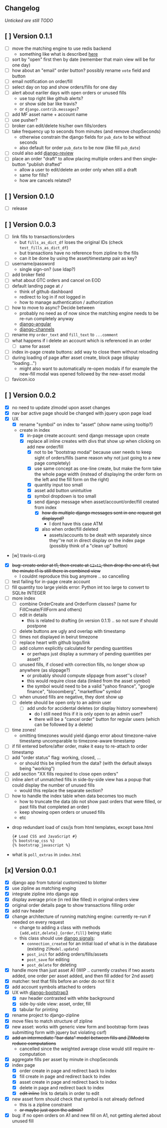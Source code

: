 ## Changelog
_Unticked are still TODO_

## [ ] Version 0.1.1
- [ ] move the matching engine to use redis backend
  - something like what is described [here](https://channels.readthedocs.io/en/stable/getting-started.html#running-with-channels)
- [ ] sort by "open" first then by date (remember that main view will be for one day)
- [ ] how about an "email" order button? possibly rename `vote` field and button
- [ ] email notification on order/fill
- [ ] select day on top and show orders/fills for one day
- [ ] alert about eariler days with open orders or unused fills
    - use top right like github alerts?
    - or show side bar like travis?
    - or `django.contrib.messages`?
- [ ] add MF asset name + account name
- [ ] use pusher?
- [ ] broker can edit/delete his/her own fills/orders
- [ ] take frequency up to seconds from minutes (and remove chopSeconds)
  - otherwise constrain the django fields for `pub_date` to be without seconds
  - also default for order `pub_date` to be now (like fill `pub_date`)
- [ ] could also add [django-review](https://github.com/bitlabstudio/django-review)
- [ ] place an order "draft" to allow placing multiple orders and then single-button "publish drafted"
  - allow a user to edit/delete an order only when still a draft
  - same for fills?
  - how are cancels related?


## [ ] Version 0.1.0
- [ ] release


## [ ] Version 0.0.3
- [ ] link fills to transactions/orders
  - but `fills_as_dict_df` loses the original IDs (check `test_fills_as_dict_df`)
  - but transactions have no reference from zipline to the fills
  - can it be done by using the asset/timestamp pair as key?
- [ ] username/password
  - single sign-on? (use ldap?)
- [ ] add broker field
- [ ] what about GTC orders and cancel on EOD
- [ ] default landing page at `/`
  - think of github dashboard
  - redirect to log in if not logged in
  - how to manage authentication / authorization
- [ ] how to move to async? Decide between
  - probably no need as of now since the matching engine needs to be re-run completely anyway
  - [django-angular](http://django-angular.readthedocs.io/en/latest/angular-model-form.html)
  - [django-channels](https://channels.readthedocs.io/en/stable/concepts.html)
- [ ] rename my `order_text` and `fill_text` to `...comment`
- [ ] what happens if i delete an account which is referenced in an order
  - [ ] same for asset
- [ ] index in-page create buttons: add way to close them without reloading
- [ ] during loading of page after asset create, block page (display "loading...")
  - might also want to automatically re-open modals if for example the new-fill modal was opened followed by the new-asset modal
- [ ] favicon.ico

## [ ] Version 0.0.2
- [x] no need to update zlmodel upon asset changes
- [x] nav bar active page should be changed with jquery upon page load
- [x] UX
  - [x] rename "symbol" on index to "asset" (show name using tooltip?)
  - create in index
    - [x] in-page create account: send django message upon create
    - [x] replace all inline creates with divs that show up when clicking on add new order/fill
      - [x] not to be "bootstrap modal" because user needs to keep sight of orders/fills (same reason why not just going to a new page completely)
      - [x] use same concept as one-line create, but make the form take the whole page width (instead of displaying the order form on the left and the fill form on the right)
      - [x] quantity input too small
      - [x] asset add button unintuitive
      - [x] symbol dropdown is too small
      - [x] send django message when asset/account/order/fill created from index
        - [x] ~~how do multiple django messages sent in one request get displayed?~~
          - I dont have this case ATM
        - [x] also when order/fill deleted
          - assets/accounts to be dealt with separately since they''re not in direct display on the index page (possibly think of a "clean up" button)

- [w] travis-ci.org
- [x] ~~bug: create order at t1, then create at `t2>t1`, then drop the one at t1, but the minute t1 is still there in combined view~~
  - I couldnt reproduce this bug anymore .. so cancelling
- [ ] test failing for in-page create account
- [ ] fill quantity too large yields error: Python int too large to convert to SQLite INTEGER
- [ ] more index
  - [ ] combine OrderCreate and OrderForm classes? (same for FillCreate/FillForm and others)
  - [ ] edit in details
    - this is related to drafting (in version 0.1.1) .. so not sure if should postpone
  - [ ] delete buttons are ugly and overlap with timestamp
  - [ ] times not displayed in beirut timezone
  - [ ] replace heart with github logo/link
  - [ ] add column explicitly calculated for pending quantities
    - or perhaps just display a summary of pending quantities per asset?
  - [ ] unused fills, if closed with correction fills, no longer show up anywhere (as slippage?)
    - or probably should compute slippage from asset''s close?
    - this would require close data (linked from the asset symbol)
    - the symbol would need to be a valid "yahoo finance", "google finance", "blooomberg", "marketflow" symbol
  - [ ] when unused fills are negative, they dont show up
  - [ ] delete should be open only to an admin user
    - [ ] add undo for accidental deletes (or display history somewhere)
      - do I still need this if it is only open to an admin user?
      - there will be a "cancel order" button for regular users (which can be followed by a delete)
- [ ] time zones!
  - omitting timezones would yield django error about timezone-naive timestamp uncomparable to timezone-aware timestamp
- [ ] if fill entered before/after order, make it easy to re-attach to order timestamp
- [ ] add "order status" flag: working, closed, ...
  - or should this be implied from the data? (with the default always being "working")
- [ ] add section "XX fills required to close open orders"
- [ ] inline alert of unmatched fills in side-by-side view has a popup that could display the number of unused fills
  - would this replace the separate section?
- [ ] how to handle the index table when data becomes too much
  - how to truncate the data (do not show past orders that were filled, or past fills that completed an order)
  - keep showing open orders or unused fills
  - etc
- drop redundant load of css/js from html templates, except base.html
  ```
  {# Load CSS and JavaScript #}
  {% bootstrap_css %}
  {% bootstrap_javascript %}
  ```
- what is `poll_extras` in `index.html`

## [x] Version 0.0.1
- [x] django app from tutorial customized to blotter
- [x] use zipline as matching enging
- [x] integrate zipline into django app
- [x] display average price (in red like filled) in original orders view
- [x] original order details page to show transactions filling order
- [x] add nav header
- [x] change architecture of running matching engine: currently re-run if needed on every request
  - change to adding a class with methods `{add,edit,delete}_{order,fill}` being static
  - this class should use [django signals](https://docs.djangoproject.com/en/1.10/ref/signals/):
    - `connection_created` for an initial load of what is in the database (existing `ZlModel.update`)
    - `post_init` for adding orders/fills/assets
    - `post_save` for editing
    - `post_delete` for deleting
- [x] handle more than just asset A1 (WIP .. currently crashes if two assets added, one order per asset added, and then fill added for 2nd asset)
- [x] matcher: test that fills before an order do not fill it
- [x] add account symbols attached to orders
- [x] UX with [django-bootstrap3](https://github.com/dyve/django-bootstrap3)
  - [x] nav header contrasted with white background
  - [x] side-by-side view: asset, order, fill
  - [x] tabular for printing
- [x] rename project to django-zipline
- [x] move files to match structure of zipline
- [x] new asset: works with generic view form and bootstrap form (was submitting form with jquery but violating csrf)
- [x] ~~add an intermediate "bar data" model between fills and ZlModel to reduce computations~~
  - cancelled since the weighted average close would still require re-computation
- [x] aggregate fills per asset by minute in chopSeconds
- [x] index page
  - [x] order create in page and redirect back to index
  - [x] fill  create in page and redirect back to index
  - [x] asset create in page and redirect back to index
  - [x] delete in page and redirect back to index
  - [x] ~~edit inline~~ link to details in order to edit
- [x] new asset form should check that symbol is not already defined
  - this is a zipline constraint
  - ~~or maybe just open the admin?~~
- [x] bug: if no open orders on A1 and new fill on A1, not getting alerted about unused fill

